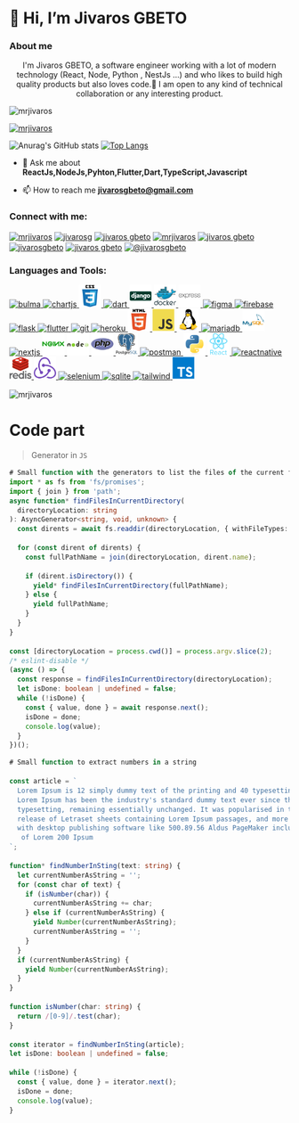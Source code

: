 # 👋 Hi, I’m Jivaros GBETO


 ### About me

<p align="center">I'm Jivaros GBETO, a software engineer working with a lot of modern technology (React, Node, Python , NestJs ...) and who likes to build high quality products but also loves code.🤝 I am open to any kind of technical collaboration or any interesting product.<p/>

<p align="left"> <img src="https://komarev.com/ghpvc/?username=mrjivaros&label=Profile%20views&color=0e75b6&style=flat" alt="mrjivaros" /> </p>
<p align="left"> <a href="https://github.com/ryo-ma/github-profile-trophy"><img src="https://github-profile-trophy.vercel.app/?username=mrjivaros" alt="mrjivaros" /></a> </p>



![Anurag's GitHub stats](https://github-readme-stats.vercel.app/api?username=MrJivaros&show_icons=true&theme=nord)
[![Top Langs](https://github-readme-stats.vercel.app/api/top-langs/?username=MrJivaros&langs_count=8&layout=compact&theme=vue-dark)](https://github.com/MrJivaros/prestapyt)






- 💬 Ask me about **ReactJs,NodeJs,Pyhton,Flutter,Dart,TypeScript,Javascript**

- 📫 How to reach me **jivarosgbeto@gmail.com**



<h3 align="left">Connect with me:</h3>
<p align="left">
<a href="https://dev.to/mrjivaros" target="blank"><img align="center" src="https://cdn.jsdelivr.net/npm/simple-icons@3.0.1/icons/dev-dot-to.svg" alt="mrjivaros" height="30" width="40" /></a>
<a href="https://twitter.com/jivarosg" target="blank"><img align="center" src="https://raw.githubusercontent.com/rahuldkjain/github-profile-readme-generator/master/src/images/icons/Social/twitter.svg" alt="jivarosg" height="30" width="40" /></a>
<a href="https://linkedin.com/in/jivaros gbeto" target="blank"><img align="center" src="https://raw.githubusercontent.com/rahuldkjain/github-profile-readme-generator/master/src/images/icons/Social/linked-in-alt.svg" alt="jivaros gbeto" height="30" width="40" /></a>
<a href="https://stackoverflow.com/users/mrjivaros" target="blank"><img align="center" src="https://raw.githubusercontent.com/rahuldkjain/github-profile-readme-generator/master/src/images/icons/Social/stack-overflow.svg" alt="mrjivaros" height="30" width="40" /></a>
<a href="https://fb.com/jivaros gbeto" target="blank"><img align="center" src="https://raw.githubusercontent.com/rahuldkjain/github-profile-readme-generator/master/src/images/icons/Social/facebook.svg" alt="jivaros gbeto" height="30" width="40" /></a>
<a href="https://instagram.com/jivarosgbeto" target="blank"><img align="center" src="https://raw.githubusercontent.com/rahuldkjain/github-profile-readme-generator/master/src/images/icons/Social/instagram.svg" alt="jivarosgbeto" height="30" width="40" /></a>
<a href="https://dribbble.com/jivaros gbeto" target="blank"><img align="center" src="https://raw.githubusercontent.com/rahuldkjain/github-profile-readme-generator/master/src/images/icons/Social/dribbble.svg" alt="jivaros gbeto" height="30" width="40" /></a>
<a href="https://medium.com/@jivarosgbeto" target="blank"><img align="center" src="https://raw.githubusercontent.com/rahuldkjain/github-profile-readme-generator/master/src/images/icons/Social/medium.svg" alt="@jivarosgbeto" height="30" width="40" /></a>
</p>

<h3 align="left">Languages and Tools:</h3>
<p align="left"> <a href="https://bulma.io/" target="_blank"> <img src="https://raw.githubusercontent.com/gilbarbara/logos/804dc257b59e144eaca5bc6ffd16949752c6f789/logos/bulma.svg" alt="bulma" width="40" height="40"/> </a> <a href="https://www.chartjs.org" target="_blank"> <img src="https://www.chartjs.org/media/logo-title.svg" alt="chartjs" width="40" height="40"/> </a> <a href="https://www.w3schools.com/css/" target="_blank"> <img src="https://raw.githubusercontent.com/devicons/devicon/master/icons/css3/css3-original-wordmark.svg" alt="css3" width="40" height="40"/> </a> <a href="https://dart.dev" target="_blank"> <img src="https://www.vectorlogo.zone/logos/dartlang/dartlang-icon.svg" alt="dart" width="40" height="40"/> </a> <a href="https://www.djangoproject.com/" target="_blank"> <img src="https://raw.githubusercontent.com/devicons/devicon/master/icons/django/django-original.svg" alt="django" width="40" height="40"/> </a> <a href="https://www.docker.com/" target="_blank"> <img src="https://raw.githubusercontent.com/devicons/devicon/master/icons/docker/docker-original-wordmark.svg" alt="docker" width="40" height="40"/> </a> <a href="https://expressjs.com" target="_blank"> <img src="https://raw.githubusercontent.com/devicons/devicon/master/icons/express/express-original-wordmark.svg" alt="express" width="40" height="40"/> </a> <a href="https://www.figma.com/" target="_blank"> <img src="https://www.vectorlogo.zone/logos/figma/figma-icon.svg" alt="figma" width="40" height="40"/> </a> <a href="https://firebase.google.com/" target="_blank"> <img src="https://www.vectorlogo.zone/logos/firebase/firebase-icon.svg" alt="firebase" width="40" height="40"/> </a> <a href="https://flask.palletsprojects.com/" target="_blank"> <img src="https://www.vectorlogo.zone/logos/pocoo_flask/pocoo_flask-icon.svg" alt="flask" width="40" height="40"/> </a> <a href="https://flutter.dev" target="_blank"> <img src="https://www.vectorlogo.zone/logos/flutterio/flutterio-icon.svg" alt="flutter" width="40" height="40"/> </a> <a href="https://git-scm.com/" target="_blank"> <img src="https://www.vectorlogo.zone/logos/git-scm/git-scm-icon.svg" alt="git" width="40" height="40"/> </a> <a href="https://heroku.com" target="_blank"> <img src="https://www.vectorlogo.zone/logos/heroku/heroku-icon.svg" alt="heroku" width="40" height="40"/> </a> <a href="https://www.w3.org/html/" target="_blank"> <img src="https://raw.githubusercontent.com/devicons/devicon/master/icons/html5/html5-original-wordmark.svg" alt="html5" width="40" height="40"/> </a> <a href="https://developer.mozilla.org/en-US/docs/Web/JavaScript" target="_blank"> <img src="https://raw.githubusercontent.com/devicons/devicon/master/icons/javascript/javascript-original.svg" alt="javascript" width="40" height="40"/> </a> <a href="https://www.linux.org/" target="_blank"> <img src="https://raw.githubusercontent.com/devicons/devicon/master/icons/linux/linux-original.svg" alt="linux" width="40" height="40"/> </a> <a href="https://mariadb.org/" target="_blank"> <img src="https://www.vectorlogo.zone/logos/mariadb/mariadb-icon.svg" alt="mariadb" width="40" height="40"/> </a> <a href="https://www.mysql.com/" target="_blank"> <img src="https://raw.githubusercontent.com/devicons/devicon/master/icons/mysql/mysql-original-wordmark.svg" alt="mysql" width="40" height="40"/> </a> <a href="https://nextjs.org/" target="_blank"> <img src="https://cdn.worldvectorlogo.com/logos/nextjs-3.svg" alt="nextjs" width="40" height="40"/> </a> <a href="https://www.nginx.com" target="_blank"> <img src="https://raw.githubusercontent.com/devicons/devicon/master/icons/nginx/nginx-original.svg" alt="nginx" width="40" height="40"/> </a> <a href="https://nodejs.org" target="_blank"> <img src="https://raw.githubusercontent.com/devicons/devicon/master/icons/nodejs/nodejs-original-wordmark.svg" alt="nodejs" width="40" height="40"/> </a> <a href="https://www.php.net" target="_blank"> <img src="https://raw.githubusercontent.com/devicons/devicon/master/icons/php/php-original.svg" alt="php" width="40" height="40"/> </a> <a href="https://www.postgresql.org" target="_blank"> <img src="https://raw.githubusercontent.com/devicons/devicon/master/icons/postgresql/postgresql-original-wordmark.svg" alt="postgresql" width="40" height="40"/> </a> <a href="https://postman.com" target="_blank"> <img src="https://www.vectorlogo.zone/logos/getpostman/getpostman-icon.svg" alt="postman" width="40" height="40"/> </a> <a href="https://www.python.org" target="_blank"> <img src="https://raw.githubusercontent.com/devicons/devicon/master/icons/python/python-original.svg" alt="python" width="40" height="40"/> </a> <a href="https://reactjs.org/" target="_blank"> <img src="https://raw.githubusercontent.com/devicons/devicon/master/icons/react/react-original-wordmark.svg" alt="react" width="40" height="40"/> </a> <a href="https://reactnative.dev/" target="_blank"> <img src="https://reactnative.dev/img/header_logo.svg" alt="reactnative" width="40" height="40"/> </a> <a href="https://redis.io" target="_blank"> <img src="https://raw.githubusercontent.com/devicons/devicon/master/icons/redis/redis-original-wordmark.svg" alt="redis" width="40" height="40"/> </a> <a href="https://redux.js.org" target="_blank"> <img src="https://raw.githubusercontent.com/devicons/devicon/master/icons/redux/redux-original.svg" alt="redux" width="40" height="40"/> </a> <a href="https://www.selenium.dev" target="_blank"> <img src="https://raw.githubusercontent.com/detain/svg-logos/780f25886640cef088af994181646db2f6b1a3f8/svg/selenium-logo.svg" alt="selenium" width="40" height="40"/> </a> <a href="https://www.sqlite.org/" target="_blank"> <img src="https://www.vectorlogo.zone/logos/sqlite/sqlite-icon.svg" alt="sqlite" width="40" height="40"/> </a> <a href="https://tailwindcss.com/" target="_blank"> <img src="https://www.vectorlogo.zone/logos/tailwindcss/tailwindcss-icon.svg" alt="tailwind" width="40" height="40"/> </a> <a href="https://www.typescriptlang.org/" target="_blank"> <img src="https://raw.githubusercontent.com/devicons/devicon/master/icons/typescript/typescript-original.svg" alt="typescript" width="40" height="40"/> </a> </p>




<p><img align="center" src="https://github-readme-streak-stats.herokuapp.com/?user=mrjivaros&" alt="mrjivaros" /></p>



# Code part

> Generator in `JS`
```ts
# Small function with the generators to list the files of the current folder 
import * as fs from 'fs/promises';
import { join } from 'path';
async function* findFilesInCurrentDirectory(
  directoryLocation: string
): AsyncGenerator<string, void, unknown> {
  const dirents = await fs.readdir(directoryLocation, { withFileTypes: true });

  for (const dirent of dirents) {
    const fullPathName = join(directoryLocation, dirent.name);

    if (dirent.isDirectory()) {
      yield* findFilesInCurrentDirectory(fullPathName);
    } else {
      yield fullPathName;
    }
  }
}

const [directoryLocation = process.cwd()] = process.argv.slice(2);
/* eslint-disable */
(async () => {
  const response = findFilesInCurrentDirectory(directoryLocation);
  let isDone: boolean | undefined = false;
  while (!isDone) {
    const { value, done } = await response.next();
    isDone = done;
    console.log(value);
  }
})();

```

```ts
# Small function to extract numbers in a string 

const article = `
  Lorem Ipsum is 12 simply dummy text of the printing and 40 typesetting industry. 
  Lorem Ipsum has been the industry's standard dummy text ever since the 1500 s,
  typesetting, remaining essentially unchanged. It was popularised in the 1960s with the
  release of Letraset sheets containing Lorem Ipsum passages, and more recently 
  with desktop publishing software like 500.89.56 Aldus PageMaker including versions
   of Lorem 200 Ipsum
`;

function* findNumberInSting(text: string) {
  let currentNumberAsString = '';
  for (const char of text) {
    if (isNumber(char)) {
      currentNumberAsString += char;
    } else if (currentNumberAsString) {
      yield Number(currentNumberAsString);
      currentNumberAsString = '';
    }
  }
  if (currentNumberAsString) {
    yield Number(currentNumberAsString);
  }
}

function isNumber(char: string) {
  return /[0-9]/.test(char);
}

const iterator = findNumberInSting(article);
let isDone: boolean | undefined = false;

while (!isDone) {
  const { value, done } = iterator.next();
  isDone = done;
  console.log(value);
}


```




<!---
MrJivaros/MrJivaros is a ✨ special ✨ repository because its `README.md` (this file) appears on your GitHub profile.
You can click the Preview link to take a look at your changes.
--->
